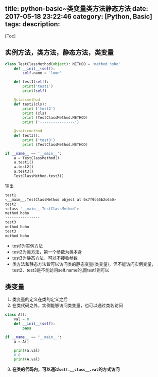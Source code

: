 title: python-basic~类变量类方法静态方法
date: 2017-05-18 23:22:46
category: [Python, Basic]
tags:
description:
---
[Toc]

## 实例方法，类方法，静态方法，类变量

``` python
class TestClassMethod(object): METHOD = 'method hoho' 
    def __init__(self):
        self.name = 'leon'

    def test1(self):
        print('test1')
        print(self)

    @classmethod
    def test2(cls):
        print ('test2')
        print (cls)
        print (TestClassMethod.METHOD)
        print ('----------------')

    @staticmethod
    def test3():
        print ('test3')
        print (TestClassMethod.METHOD)

if __name__ == '__main__':
    a = TestClassMethod()
    a.test1()
    a.test2()
    a.test3()
    TestClassMethod.test3()
```
输出
``` bash
test1
<__main__.TestClassMethod object at 0x7f9c65b2c6a0>
test2
<class '__main__.TestClassMethod'>
method hoho
----------------
test3
method hoho
test3
method hoho
```
* test1为实例方法
* test2为类方法，第一个参数为类本身
* test3为静态方法，可以不接收参数
* 类方法和静态方法皆可以访问类的静态变量(类变量)，但不能访问实例变量，test2、test3是不能访问self.name的,而test1则可以

## 类变量

1. 类变量的定义在类的定义之后
2. 在类代码之外，实例能够访问类变量，也可以通过类名访问

``` python
class A():
    val = 0
    def __init__(self):
        pass

if __name__ == "__main__":
    a = A()

    print(a.val)
    # 0
    print(A.val)
```
3. **在类的代码内，可以通过`self.__class__.val`的方式访问**

